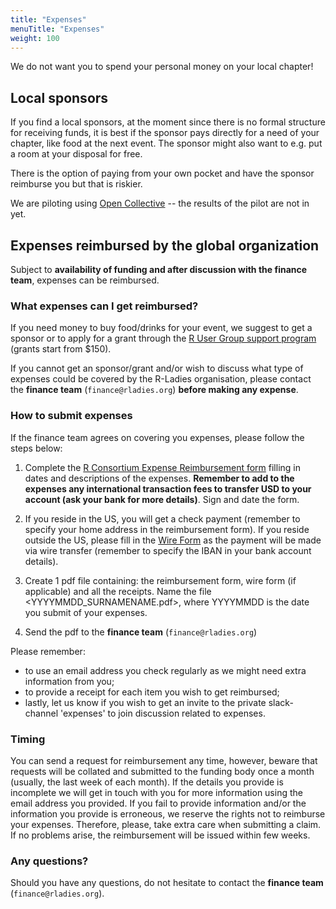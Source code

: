 ```yaml
---
title: "Expenses"
menuTitle: "Expenses"
weight: 100
---
```


We do not want you to spend your personal money on your local chapter!

## Local sponsors

If you find a local sponsors, at the moment since there is no formal structure for receiving funds, it is best if the sponsor pays directly for a need of your chapter, like food at the next event.
The sponsor might also want to e.g. put a room at your disposal for free.

There is the option of paying from your own pocket and have the sponsor reimburse you but that is riskier.

We are piloting using [Open Collective](https://opencollective.com/) -- the results of the pilot are not in yet. 

## Expenses reimbursed by the global organization

Subject to **availability of funding and after discussion with the finance team**, expenses can be reimbursed.

### What expenses can I get reimbursed?

If you need money to buy food/drinks for your event, we suggest to get a sponsor or to apply for a grant through the [R User Group support program](https://www.r-consortium.org/projects/r-user-group-support-program) (grants start from $150).

If you cannot get an sponsor/grant and/or wish to discuss what type of expenses could be covered by the R-Ladies organisation, please contact the **finance team** (`finance@rladies.org`) **before making any expense**.

### How to submit expenses

If the finance team agrees on covering you expenses, please follow the steps below:

1. Complete the [R Consortium Expense Reimbursement form](R_Consortium_Expense_Reimbursement_Template.xls) filling in dates and descriptions of the expenses. **Remember to add to the expenses any international transaction fees to transfer USD to your account (ask your bank for more details)**. Sign and date the form.

2. If you reside in the US, you will get a check payment (remember to specify your home address in the reimbursement form). If you reside outside the US, please fill in the [Wire Form](LF_Wire_Instructions.pdf) as the payment will be made via wire transfer (remember to specify the IBAN in your bank account details).

3. Create 1 pdf file containing: the reimbursement form, wire form (if applicable) and all the receipts. Name the file <YYYYMMDD_SURNAMENAME.pdf>, where YYYYMMDD is the date you submit of your expenses.

4. Send the pdf to the **finance team** (`finance@rladies.org`)

Please remember:

- to use an email address you check regularly as we might need extra information from you;
- to provide a receipt for each item you wish to get reimbursed;
- lastly, let us know if you wish to get an invite to the private slack-channel 'expenses' to join discussion related to expenses.

### Timing

You can send a request for reimbursement any time, however, beware that requests will be collated and submitted to the funding body once a month (usually, the last week of each month).
If the details you provide is incomplete we will get in touch with you for more information using the email address you provided. If you fail to provide information and/or the information you provide is erroneous, we reserve the rights not to reimburse your expenses. Therefore, please, take extra care when submitting a claim.
If no problems arise, the reimbursement will be issued within few weeks.

### Any questions?

Should you have any questions, do not hesitate to contact the **finance team** (`finance@rladies.org`). 
